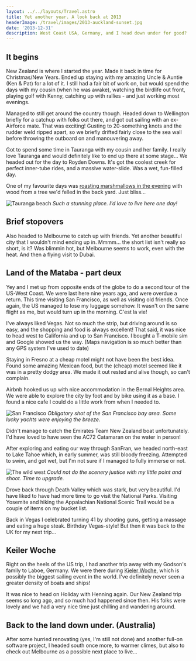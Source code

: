 ```yaml
---
layout: ../../layouts/Travel.astro
title: Yet another year. A look back at 2013
headerImage: /travel/images/2013-auckland-sunset.jpg
date: '2013-12-31'
description: West Coast USA, Germany, and I head down under for good?
---
```


## It begins

New Zealand is where I started the year. Made it back in time for Christmas/New Years. Ended up staying with my amazing Uncle & Auntie (Ken & Pat) for a lot of it.
I still had a fair bit of work on, but would spend the days with my cousin (when he was awake), watching the birdlife out front, playing golf with Kenny, catching up with rallies - and just working most evenings.

Managed to still get around the country though. Headed down to Wellington briefly for a catchup with folks out there, and got out sailing with an ex-Airforce mate. That was exciting! Gusting to 20-something knots and the rudder weld ripped apart, so we briefly drifted fairly close to the sea wall before throwing the outboard on and manouvering away.

Got to spend some time in Tauranga with my cousin and her family. I really love Tauranga and would definitely like to end up there at some stage...  We headed out for the day to Royden Downs. It's got the coolest creek for perfect inner-tube rides, and a massive water-slide. Was a wet, fun-filled day.

One of my favourite days was [roasting marshmallows in the evening](https://www.youtube.com/watch?v=du1Kdw6wIxI) with wood from a tree we'd felled in the back yard. Just bliss...

![Tauranga beach](/travel/images/2013-tauranga-beach.jpg)
*Such a stunning place. I'd love to live here one day!*

## Brief stopovers

Also headed to Melbourne to catch up with friends. Yet another beautiful city that I wouldn't mind ending up in. Mmmm... the short list isn't really so short, is it? Was blimmin hot, but Melbourne seems to work, even with the heat. And then a flying visit to Dubai. 

## Land of the Mataba - part deux

Yey and I met up from opposite ends of the globe to do a second tour of the US-West Coast. We were last here nine years ago, and were overdue a return. This time visiting San Francisco, as well as visiting old friends. Once again, the US managed to lose my luggage somehow. It wasn't on the same flight as me, but would turn up in the morning. C'est la vie!

I've always liked Vegas. Not so much the strip, but driving around is so easy, and the shopping and food is always excellent! That said, it was nice to head west to California and up to San Francisco. I bought a T-mobile sim and Google showed us the way. (Maps navigation is so much better than any GPS system I've used to date)

Staying in Fresno at a cheap motel might not have been the best idea. Found some amazing Mexican food, but the (cheap) motel seemed like it was in a pretty dodgy area. We made it out rested and alive though, so can't complain.

Airbnb hooked us up with nice accommodation in the Bernal Heights area. We were able to explore the city by foot and by bike using it as a base. I found a nice cafe I could do a little work from when I needed to. 

![San Francisco](/travel/images/2013-bay-area.jpg)
*Obligatory shot of the San Francisco bay area. Some lucky yachts were enjoying the breeze.*

Didn't manage to catch the Emirates Team New Zealand boat unfortunately. I'd have loved to have seen the AC72 Catamaran on the water in person!

After exploring and eating our way through SanFran, we headed north-east to Lake Tahoe which, in early summer, was still bloody freezing. Attempted to swim, and got wet, but I'm not sure if I managed to fully immerse or not.

![The wild west](/travel/images/2013-wild-west.jpg)
*Could not do the scenery justice with my little point and shoot. Time to upgrade.*

Drove back through Death Valley which was stark, but very beautiful. I'd have liked to have had more time to go visit the National Parks. Visiting Yosemite and hiking the Appalachian National Scenic Trail would be a couple of items on my bucket list.

Back in Vegas I celebrated turning 41 by shooting guns, getting a massage and eating a huge steak. Birthday Vegas-style! But then it was back to the UK for my next trip...

## Keiler Woche

Right on the heels of the US trip, I had another trip away with my Godson's family to Laboe, Germany. We were there during [Kieler Woche](https://www.youtube.com/watch?v=9zimpY-L-fw), which is possibly the biggest sailing event in the world. I've definitely never seen a greater density of boats and ships!

It was nice to head on Holiday with Henning again. Our New Zealand trip seems so long ago, and so much had happened since then. His folks were lovely and we had a very nice time just chilling and wandering around.

## Back to the land down under. (Australia)

After some hurried renovating (yes, I'm still not done) and another full-on software project, I headed south once more, to warmer climes, but also to check out Melbourne as a possible next place to live...